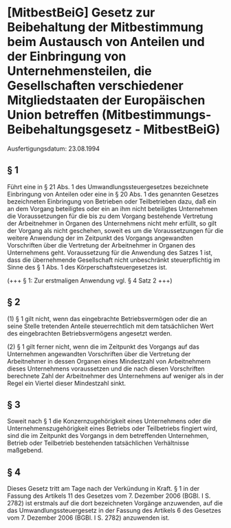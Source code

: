# [MitbestBeiG] Gesetz zur Beibehaltung der Mitbestimmung beim Austausch von Anteilen und der Einbringung von Unternehmensteilen, die Gesellschaften verschiedener Mitgliedstaaten der Europäischen Union betreffen  (Mitbestimmungs-Beibehaltungsgesetz - MitbestBeiG)

Ausfertigungsdatum: 23.08.1994

 

## § 1

Führt eine in § 21 Abs. 1 des Umwandlungssteuergesetzes bezeichnete Einbringung von Anteilen oder eine in § 20 Abs. 1 des genannten Gesetzes bezeichneten Einbringung von Betrieben oder Teilbetrieben dazu, daß ein an dem Vorgang beteiligtes oder ein an ihm nicht beteiligtes Unternehmen die Voraussetzungen für die bis zu dem Vorgang bestehende Vertretung der Arbeitnehmer in Organen des Unternehmens nicht mehr erfüllt, so gilt der Vorgang als nicht geschehen, soweit es um die Voraussetzungen für die weitere Anwendung der im Zeitpunkt des Vorgangs angewandten Vorschriften über die Vertretung der Arbeitnehmer in Organen des Unternehmens geht. Voraussetzung für die Anwendung des Satzes 1 ist, dass die übernehmende Gesellschaft nicht unbeschränkt steuerpflichtig im Sinne des § 1 Abs. 1 des Körperschaftsteuergesetzes ist.

(+++ § 1: Zur erstmaligen Anwendung vgl. § 4 Satz 2 +++)


## § 2

(1) § 1 gilt nicht, wenn das eingebrachte Betriebsvermögen oder die an seine Stelle tretenden Anteile steuerrechtlich mit dem tatsächlichen Wert des eingebrachten Betriebsvermögens angesetzt werden.

(2) § 1 gilt ferner nicht, wenn die im Zeitpunkt des Vorgangs auf das Unternehmen angewandten Vorschriften über die Vertretung der Arbeitnehmer in dessen Organen eines Mindestzahl von Arbeitnehmern dieses Unternehmens voraussetzen und die nach diesen Vorschriften berechnete Zahl der Arbeitnehmer des Unternehmens auf weniger als in der Regel ein Viertel dieser Mindestzahl sinkt.


## § 3

Soweit nach § 1 die Konzernzugehörigkeit eines Unternehmens oder die Unternehmenszugehörigkeit eines Betriebs oder Teilbetriebs fingiert wird, sind die im Zeitpunkt des Vorgangs in dem betreffenden Unternehmen, Betrieb oder Teilbetrieb bestehenden tatsächlichen Verhältnisse maßgebend.


## § 4

Dieses Gesetz tritt am Tage nach der Verkündung in Kraft. § 1 in der Fassung des Artikels 11 des Gesetzes vom 7. Dezember 2006 (BGBl. I S. 2782) ist erstmals auf die dort bezeichneten Vorgänge anzuwenden, auf die das Umwandlungssteuergesetz in der Fassung des Artikels 6 des Gesetzes vom 7. Dezember 2006 (BGBl. I S. 2782) anzuwenden ist.
